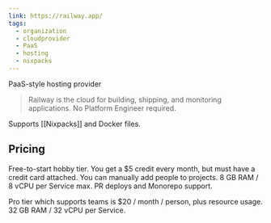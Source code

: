 ```yaml
---
link: https://railway.app/
tags:
  - organization
  - cloudprovider
  - PaaS
  - hosting
  - nixpacks
---
```

PaaS-style hosting provider

> Railway is the cloud for building, shipping, and monitoring applications. No Platform Engineer required.

Supports [[Nixpacks]] and Docker files.

## Pricing

Free-to-start hobby tier. You get a $5 credit every month, but must have a credit card attached. You can manually add people to projects. 8 GB RAM / 8 vCPU per Service max. PR deploys and Monorepo support.

Pro tier which supports teams is $20 / month / person, plus resource usage. 32 GB RAM / 32 vCPU per Service.